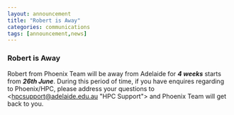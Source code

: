 ```yaml
---
layout: announcement 
title: "Robert is Away"
categories: communications
tags: [announcement,news]
---
```


### Robert is Away

Robert from Phoenix Team will be away from Adelaide for **_4 weeks_**
starts from **_26th June_**. During this period of time, if you have enquires regarding to Phoenix/HPC, please address your questions to <hpcsupport@adelaide.edu.au "HPC Support"> and Phoenix Team will get back to you. 

